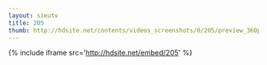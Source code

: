 ```yaml
---
layout: sieutv
title: 205
thumb: http://hdsite.net/contents/videos_screenshots/0/205/preview_360p.mp4.jpg
---
```

{% include iframe src='http://hdsite.net/embed/205' %}
 
